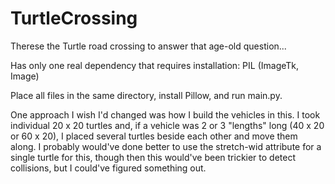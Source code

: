 # TurtleCrossing
Therese the Turtle road crossing to answer that age-old question...

Has only one real dependency that requires installation: PIL (ImageTk, Image)

Place all files in the same directory, install Pillow, and run main.py.

One approach I wish I'd changed was how I build the vehicles in this. I took individual 20 x 20 turtles and, if a vehicle was 2 or 3 "lengths" long (40 x 20 or 60 x 20), I placed several turtles beside each other and move them along. I probably would've done better to use the stretch-wid attribute for a single turtle for this, though then this would've been trickier to detect collisions, but I could've figured something out.

